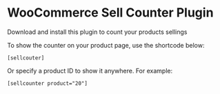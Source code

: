 # WooCommerce Sell Counter Plugin

Download and install this plugin to count your products sellings

To show the counter on your product page, use the shortcode below:

``
[sellcouter]
``

Or specify a product ID to show it anywhere. For example:

``
[sellcounter product="20"]
``